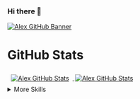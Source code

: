 ### Hi there 👋
[![Alex GitHub Banner](https://github.com/alexkozopolianski/react-portfolio/blob/master/src/components/banner1.png)]()

# GitHub Stats
<a href="https://github.com/alexkozopolianski">
  <img align="center" style="margin:0.5rem" src="https://github-readme-stats.vercel.app/api/top-langs/?username=alexkozopolianski&hide=html,css&title_color=ffffff&text_color=c9cccc&icon_color=4AB197&bg_color=1A2B34" alt="Alex GitHub Stats" />
</a>

<a href="https://github.com/alexkozopolianski">
  <img align="center" style="margin:0.1rem" src="https://github-readme-stats.vercel.app/api?username=alexkozopolianski&show_icons=true&line_height=27&count_private=true&title_color=ffffff&text_color=c9cacc&icon_color=4AB097&bg_color=1A2B34" alt="Alex GitHub Stats" />
</a>






<details>
<summary>More Skills</summary>

</details>

